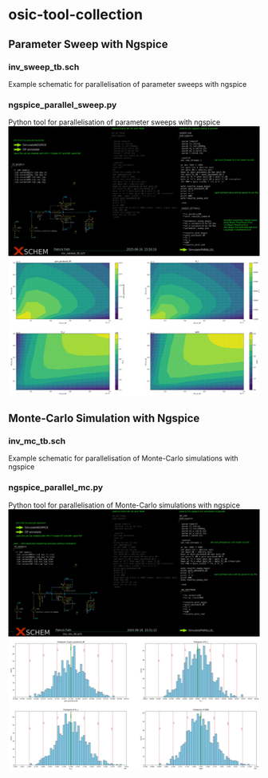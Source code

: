 # osic-tool-collection

## Parameter Sweep with Ngspice
### inv_sweep_tb.sch
Example schematic for parallelisation of parameter sweeps with ngspice
### ngspice_parallel_sweep.py
Python tool for parallelisation of parameter sweeps with ngspice
![Parameter Sweep Schematic](./img/param_sweep_schem.jpg)
![Parameter Sweep Results](./img/param_sweep_res.jpg)

## Monte-Carlo Simulation with Ngspice
### inv_mc_tb.sch
Example schematic for parallelisation of Monte-Carlo simulations with ngspice
### ngspice_parallel_mc.py
Python tool for parallelisation of Monte-Carlo simulations with ngspice
![Monte-Carlo Simulation Schematic](./img/mc_sim_schem.jpg)
![Monte-Carlo Simulation Results](./img/mc_sim_res.jpg)
